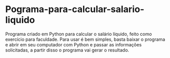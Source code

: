 # Pograma-para-calcular-salario-liquido
Programa criado em Python para calcular o salário líquido, feito como exercício para faculdade. Para usar é bem simples, basta baixar o programa e abrir em seu computador com Python e passar as informações solicitadas, a partir disso o programa vai gerar o resultado.
